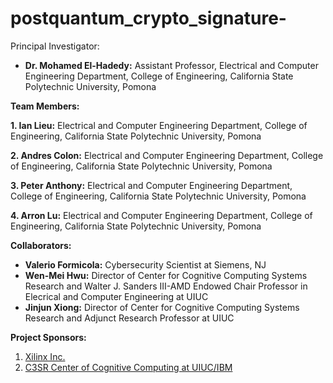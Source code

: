 # postquantum_crypto_signature-

Principal Investigator:

- **Dr. Mohamed El-Hadedy:** Assistant Professor, Electrical and Computer Engineering Department, College of Engineering, California State Polytechnic University, Pomona

**Team Members:**

**1. Ian Lieu:** Electrical and Computer Engineering Department, College of Engineering, California State Polytechnic University, Pomona

**2. Andres Colon:** Electrical and Computer Engineering Department, College of Engineering, California State Polytechnic University, Pomona

**3. Peter Anthony:** Electrical and Computer Engineering Department, College of Engineering, California State Polytechnic University, Pomona

**4. Arron Lu:** Electrical and Computer Engineering Department, College of Engineering, California State Polytechnic University, Pomona


**Collaborators:**

- **Valerio Formicola:** Cybersecurity Scientist at Siemens, NJ
- **Wen-Mei Hwu:**  Director of Center for Cognitive Computing Systems Research and Walter J. Sanders III-AMD Endowed Chair Professor in Elecrical and Computer Engineering at UIUC 
- **Jinjun Xiong:** Director of Center for Cognitive Computing Systems Research and Adjunct Research Professor at UIUC  
 

**Project Sponsors:**

1. [Xilinx Inc.](https://www.xilinx.com/)
2. [C3SR Center of Cognitive Computing at UIUC/IBM](https://www.c3sr.com/)
